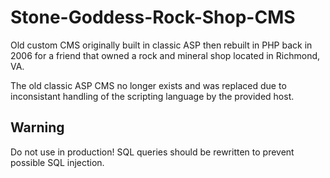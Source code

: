 Stone-Goddess-Rock-Shop-CMS
===========================

Old custom CMS originally built in classic ASP then rebuilt in PHP back in 2006 for a friend that owned a rock and mineral shop located in Richmond, VA.

The old classic ASP CMS no longer exists and was replaced due to inconsistant handling of the scripting language by the provided host. 

## Warning

Do not use in production! SQL queries should be rewritten to prevent possible SQL injection.
